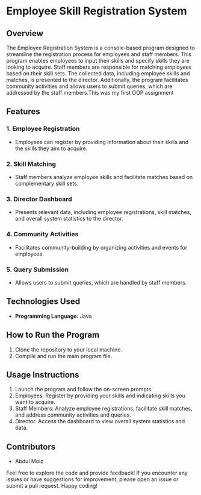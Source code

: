 # Employee Skill Registration System

## Overview
The Employee Registration System is a console-based program designed to streamline the registration process for employees and staff members. This program enables employees to input their skills and specify skills they are looking to acquire. Staff members are responsible for matching employees based on their skill sets. The collected data, including employee skills and matches, is presented to the director. Additionally, the program facilitates community activities and allows users to submit queries, which are addressed by the staff members.This was my first OOP assignment

## Features

### 1. Employee Registration
   - Employees can register by providing information about their skills and the skills they aim to acquire.

### 2. Skill Matching
   - Staff members analyze employee skills and facilitate matches based on complementary skill sets.

### 3. Director Dashboard
   - Presents relevant data, including employee registrations, skill matches, and overall system statistics to the director.

### 4. Community Activities
   - Facilitates community-building by organizing activities and events for employees.

### 5. Query Submission
   - Allows users to submit queries, which are handled by staff members.

## Technologies Used
- **Programming Language:** Java

## How to Run the Program
1. Clone the repository to your local machine.
2. Compile and run the main program file.

## Usage Instructions
1. Launch the program and follow the on-screen prompts.
2. Employees: Register by providing your skills and indicating skills you want to acquire.
3. Staff Members: Analyze employee registrations, facilitate skill matches, and address community activities and queries.
4. Director: Access the dashboard to view overall system statistics and data.

## Contributors
- Abdul Moiz


Feel free to explore the code and provide feedback! If you encounter any issues or have suggestions for improvement, please open an issue or submit a pull request. Happy coding!
